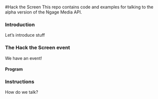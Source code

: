#Hack the Screen
This repo contains code and examples for talking to the alpha version of the Ngage Media API.

### Introduction

Let’s introduce stuff

### The Hack the Screen event

We have an event!
#### Program

### Instructions

How do we talk?
